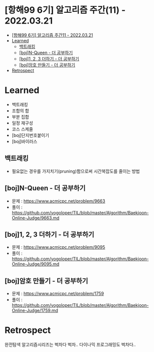 # [항해99 6기] 알고리즘 주간(11) - 2022.03.21

<!-- TOC -->

- [[항해99 6기] 알고리즘 주간11 - 2022.03.21](#%ED%95%AD%ED%95%B499-6%EA%B8%B0-%EC%95%8C%EA%B3%A0%EB%A6%AC%EC%A6%98-%EC%A3%BC%EA%B0%8411---20220321)
- [Learned](#learned)
  - [백트래킹](#%EB%B0%B1%ED%8A%B8%EB%9E%98%ED%82%B9)
  - [[boj]N-Queen - 더 공부하기](#bojn-queen---%EB%8D%94-%EA%B3%B5%EB%B6%80%ED%95%98%EA%B8%B0)
  - [[boj]1, 2, 3 더하기 - 더 공부하기](#boj1-2-3-%EB%8D%94%ED%95%98%EA%B8%B0---%EB%8D%94-%EA%B3%B5%EB%B6%80%ED%95%98%EA%B8%B0)
  - [[boj]암호 만들기 - 더 공부하기](#boj%EC%95%94%ED%98%B8-%EB%A7%8C%EB%93%A4%EA%B8%B0---%EB%8D%94-%EA%B3%B5%EB%B6%80%ED%95%98%EA%B8%B0)
- [Retrospect](#retrospect)

<!-- /TOC -->

# Learned
- 백트래킹
- 조합의 합
- 부분 집합
- 일정 재구성
- 코스 스케줄
- [boj]단지번호붙이기
- [boj]바이러스

## 백트래킹
- 필요없는 경우를 가지치기(pruning)함으로써 시간복잡도를 줄이는 방법

## [boj]N-Queen - 더 공부하기
- 문제 : https://www.acmicpc.net/problem/9663
- 풀이 : https://github.com/yogoloper/TIL/blob/master/Algorithm/Baekjoon-Online-Judge/9663.md  

## [boj]1, 2, 3 더하기 - 더 공부하기
- 문제 : https://www.acmicpc.net/problem/9095
- 풀이 : https://github.com/yogoloper/TIL/blob/master/Algorithm/Baekjoon-Online-Judge/9095.md  

## [boj]암호 만들기 - 더 공부하기
- 문제 : https://www.acmicpc.net/problem/1759
- 풀이 : https://github.com/yogoloper/TIL/blob/master/Algorithm/Baekjoon-Online-Judge/1759.md  

# Retrospect
완전탐색 알고리즘시리즈는 벅차다 벅차..
다이나믹 프로그래밍도 벅차다..